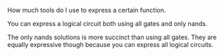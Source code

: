How much tools do I use to express a certain function.

You can express a logical circuit both using all gates and only nands.

The only nands solutions is more succinct than using all gates. They are equally expressive though because you can express all logical circuits.